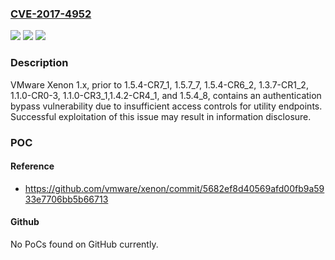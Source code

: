 ### [CVE-2017-4952](https://cve.mitre.org/cgi-bin/cvename.cgi?name=CVE-2017-4952)
![](https://img.shields.io/static/v1?label=Product&message=VMware%20Xenon&color=blue)
![](https://img.shields.io/static/v1?label=Version&message=1.x%20prior%20to%201.5.4-CR7_1%2C%201.5.7_7%2C%201.5.4-CR6_2%2C%201.3.7-CR1_2%2C%201.1.0-CR0-3%2C%201.1.0-CR3_1%2C1.4.2-CR4_1%2C%20and%201.5.4_8.%20&color=brightgreen)
![](https://img.shields.io/static/v1?label=Vulnerability&message=Authentication%20bypass%20vulnerability&color=brightgreen)

### Description

VMware Xenon 1.x, prior to 1.5.4-CR7_1, 1.5.7_7, 1.5.4-CR6_2, 1.3.7-CR1_2, 1.1.0-CR0-3, 1.1.0-CR3_1,1.4.2-CR4_1, and 1.5.4_8, contains an authentication bypass vulnerability due to insufficient access controls for utility endpoints. Successful exploitation of this issue may result in information disclosure.

### POC

#### Reference
- https://github.com/vmware/xenon/commit/5682ef8d40569afd00fb9a5933e7706bb5b66713

#### Github
No PoCs found on GitHub currently.


